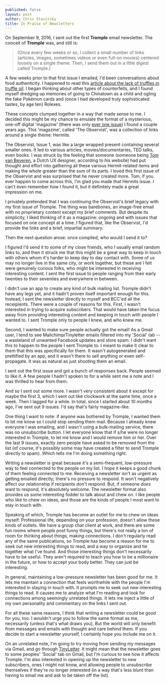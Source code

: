 ```yaml
---
published: false
layout: post
author: Chris Stavitsky
title: In Praise of Newsletters
---
```

On September 9, 2016, I sent out the first **Tromple** email newsletter. The conceit of **Tromple** was, and still is:

> (Once every few weeks or so, I collect a small number of links (articles, images, sometimes videos or even full-on movies) centered loosely on a single theme. Then, I send them out in a little digest called Tromple.)

A few weeks prior to that first issue I emailed, I'd been conversations about food authenticity. I happened to read this [article about the lack of truffles in truffle oil](https://priceonomics.com/there-are-no-truffles-in-truffle-oil/). I began thinking about other types of counterfeits, and I found myself dredging up memories of going to Chinatown as a child and ogling the fake Pokémon cards and (once I had developed truly sophisticated tastes, by age ten) Rolexes. 

These concepts clumped together in a way that made sense to me. I decided this might be my chance to emulate the format of a mysterious, one-off digital 'magazine' (there was only [ever one issue](http://observist.net/)) I found a couple years ago. This 'magazine', called 'The Observist', was a collection of links around a single theme: Hermits.

The Observist, Issue 1, was like a large wrapped present containing several smaller ones. It led to various articles, movies/documentaries, TED talks, even books. I was struck by the feeling that someone (someone being [Tom van Beveren](http://tomvanbeveren.nl/), a Dutch UX designer, according to his website) had put thought and effort into gathering all these various Hermit-related items and making the whole greater than the sum of its parts. I loved this first issue of the Observist and was surprised that he never created more. Tom, if you ever happen to come across this, I'm glad you made that Hermits issue. I can't even remember how I found it, but it definitely made a great impression on me.

I privately pretended that I was continuing the Observist's brief legacy with my first issue of Tromple. The thing was barebones, an image-free email with no proprietary content except my brief comments. But despite its simplicity, I liked thinking of it as a magazine: ongoing and with issues that focused on one concept at a time. I figured that, like the Observist, I'd provide the links and a brief, impartial summary.

Then the next question arose: once compiled, who would I send it to?

I figured I'd send it to some of my close friends, who I usually email random links to, and then it struck me that this might be a great way to keep in touch with others whom it's harder to keep day to day contact with. Some of us may no longer live in the same city, or work together, but these are I felt were genuinely curious folks, who might be interested in receiving interesting content. I sent the first issue to people ranging from their early twenties to their seventies and everywhere in between.

I didn't use an app to create any kind of bulk mailing list. Tromple didn't have any legs yet, and it hadn't proven itself important enough for this. Instead, I sent the newsletter directly to myself and BCC'ed all the receipients. There were a couple of reasons for this. First, I wasn't interested in trying to acquire subscribers. That would have taken the focus away from providing interesting content and keeping in touch with people I wanted to. I sent Tromple only to people I knew, and who knew me.

Second, I wanted to make sure people actually got the email! As a Gmail user, I tend to see Mailchimp/Tinyletter emails filtered into my 'Social' tab -- a wasteland of unwanted Facebook updates and store spam. I didn't want this to happen to the people I sent Tromple to. I meant to make it clear to them that this was specifically for them. It wasn't autogenerated and prettified by an app, and it wasn't there to sell anything or even self-propagate. It was as natural as just shooting them an email.

I sent out the first issue and got a bunch of responses back. People seemed to like it. A few people I hadn't spoken to for a while sent me a note and I was thrilled to hear from them.

And so I sent out some more. I wasn't very consistent about it except for maybe the first 3, which I sent out like clockwork at the same time, once a week. Then I lagged for a while. In total, since I started about 10 months ago, I've sent out 9 issues. I'd say that's fairly magazine-like.

One thing I want to note: if anyone was bothered by Tromple, I wanted them to let me know so I could stop sending them mail. Because I already knew everyone I was emailing, and I wasn't using a bulk-mailing service, there was no unsubscribe button. I let everyone know that if s/he were no longer interested in Tromple, to let me know and I would remove him or her. Over the last 9 issues, exactly zero people have asked to be removed from the list (of course, it's possibly some may have created a filter to send Tromple directly to spam). Which tells me I'm doing something right.

Writing a newsletter is great because it's a semi-frequent, low-pressure way to feel connected to the people on my list. I hope it keeps a good chunk of them feeling connected to me. Receiving a newsletter isn't as urgent as getting emailed directly; there's no pressure to respond. It won't negatively affect our relationship if recipients don't respond. But, if someone _does_ want to respond, it's absolutely welcome. The newsletter format also provides us some interesting fodder to talk about and chew on. I like people who like to chew on ideas, and those are the kinds of people I most want to stay in touch with.

Speaking of which, Tromple has become an outlet for me to chew on ideas myself. Professional life, depending on your profession, doesn't allow these kinds of outlets. We have a group chat client at work, and there are some fun rooms where people post funny things, but there's not really a ton of room for thinking about things, making connections. I don't regularly read any of the same publications, so Tromple has become a reason for me to seek out new interesting things to read, and a way to organize and tie together what I've found. And those interesting things don't necessarily have to be useful. They aren't required to teach you how to be a millionaire in the future, or how to accept your body better. They can just be interesting.

In general, maintaining a low-pressure newsletter has been good for me. It lets me maintain a connection that feels worthwhile with the people I'm interested in staying in touch with. It prompts me to seek out new interesting things to read. It causes me to analyze what I'm reading and look for connections among seemingly unrelated things. It lets me inject a little of my own personality and commentary on the links I sent out.

For all these same reasons, I think that writing a newsletter could be good for you, too. I wouldn't urge you to follow the same format as me, necessarily (unless that's what draws you). But the world will only benefit from messages and emails with thought and care behind them. If you decide to start a newsletter yourself, I certainly hope you include me on it.

On an unrelated note, I'm going to try moving from sending my messages via Gmail, and go through [TinyLetter](https://www.nytimes.com/2016/11/13/fashion/tinyletter-newsletters-the-new-blog.html). It might mean that the newsletter goes to some peoples' 'Social' tab on Gmail, but I'm curious to see how it affects Tromple. I'm also interested in opening up the newsletter to new subscribers, ones I might not know, and allowing people to unsubscribe themselves if they're no longer interested (in a way that's less blunt than having to email me and ask to be taken off the list).